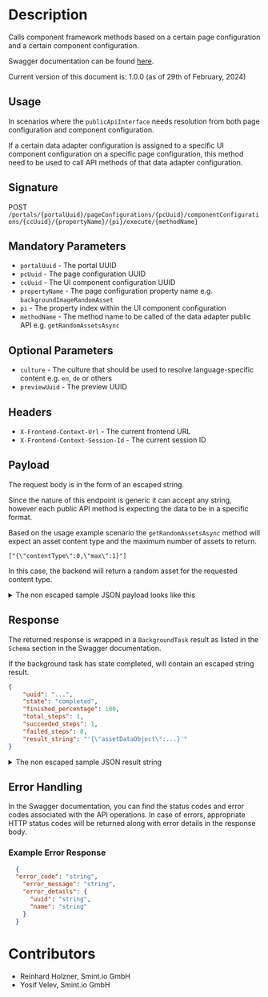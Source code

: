 Description
===========

Calls component framework methods based on a certain page configuration and a certain component configuration.

Swagger documentation can be found [here](https://portals-development.smint.io:40443/apidocs/index.html?urls.primaryName=Smint.io%20Portals%20Frontend%20API#operations-Component_framework-executeDataAdapterConfigurationPublicApiInterfaceMethodForComponentConfiguration).

Current version of this document is: 1.0.0 (as of 29th of February, 2024)

## Usage

In scenarios where the `publicApiInterface` needs resolution from both page configuration and component configuration.

If a certain data adapter configuration is assigned to a specific UI component configuration on a specific page configuration, this method need to be used to call API methods of that data adapter configuration.

## Signature

POST `/portals/{portalUuid}/pageConfigurations/{pcUuid}/componentConfigurations/{ccUuid}/{propertyName}/{pi}/execute/{methodName}`

## Mandatory Parameters

- `portalUuid` - The portal UUID
- `pcUuid` - The page configuration UUID
- `ccUuid` - The UI component configuration UUID
- `propertyName` - The page configuration property name e.g. `backgroundImageRandomAsset`
- `pi` - The property index within the UI component configuration
- `methodName` - The method name to be called of the data adapter public API e.g. `getRandomAssetsAsync`

## Optional Parameters

- `culture` - The culture that should be used to resolve language-specific content e.g. `en`, `de` or others
- `previewUuid` - The preview UUID

## Headers

- `X-Frontend-Context-Url` - The current frontend URL
- `X-Frontend-Context-Session-Id` - The current session ID

## Payload

The request body is in the form of an escaped string.

Since the nature of this endpoint is generic it can accept any string, 
however each public API method is expecting the data to be in a specific format.

Based on the usage example scenario the `getRandomAssetsAsync` method will expect an asset content type and the maximum number of assets to return.

```
["{\"contentType\":0,\"max\":1}"]
```

In this case, the backend will return a random asset for the requested content type.

<details>
  <summary>
    The non escaped sample JSON payload looks like this
  </summary>

```JSON
[
    {
    "contentType": 0,
    "max": 1
    }
]
```

</details>

## Response

The returned response is wrapped in a `BackgroundTask` result as listed in the `Schema` section in the Swagger documentation.

If the background task has state completed, will contain an escaped string result.

```JSON
{
    "uuid": "...",
    "state": "completed",
    "finished_percentage": 100,
    "total_steps": 1,
    "succeeded_steps": 1,
    "failed_steps": 0,
    "result_string": "'{\"assetDataObject\":...}'"
}
```

<details>
  <summary>
    The non escaped sample JSON result string
  </summary>

```JSON
{
  "assetDataObject": {
    "uuid": "123:image:AVFgSgVHUP18jI2wRx0w",
    "properties": [
        // ...
    ]
  }
}
```

</details>

## Error Handling

In the Swagger documentation, you can find the status codes and error codes associated with the API operations. In case of errors, appropriate HTTP status codes will be returned along with error details in the response body.

### Example Error Response

```json
  {
  "error_code": "string",
    "error_message": "string",
    "error_details": {
      "uuid": "string",
      "name": "string"
    }  
  }
```

Contributors
============

- Reinhard Holzner, Smint.io GmbH
- Yosif Velev, Smint.io GmbH
